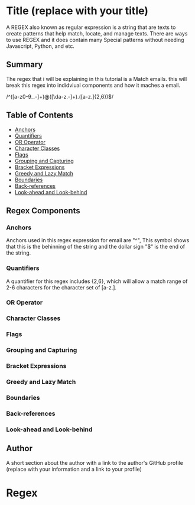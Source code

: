 # Title (replace with your title)

A REGEX also known as regular expression is a string that are texts to create patterns that help match, locate, and manage texts. There are ways to use REGEX and it does contain many Special patterns without needing Javascript, Python, and etc.

## Summary

The regex that i will be explaining in this tutorial is a Match emails. this will break this regex into indidviual components and how it maches a email. 


/^([a-z0-9_\.-]+)@([\da-z\.-]+)\.([a-z\.]{2,6})$/

## Table of Contents

- [Anchors](#anchors)
- [Quantifiers](#quantifiers)
- [OR Operator](#or-operator)
- [Character Classes](#character-classes)
- [Flags](#flags)
- [Grouping and Capturing](#grouping-and-capturing)
- [Bracket Expressions](#bracket-expressions)
- [Greedy and Lazy Match](#greedy-and-lazy-match)
- [Boundaries](#boundaries)
- [Back-references](#back-references)
- [Look-ahead and Look-behind](#look-ahead-and-look-behind)

## Regex Components

### Anchors
Anchors used in this regex expression for email are "^", This symbol shows that this is the behinning of the string and the dollar sign "$" is the end of the string.

### Quantifiers
A quantifier for this regex includes {2,6}, which will allow a match range of 2-6 characters for the character set of [a-z\.].

### OR Operator

### Character Classes

### Flags

### Grouping and Capturing

### Bracket Expressions

### Greedy and Lazy Match

### Boundaries

### Back-references

### Look-ahead and Look-behind

## Author

A short section about the author with a link to the author's GitHub profile (replace with your information and a link to your profile)
# Regex
